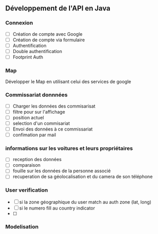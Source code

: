 ## Développement de l'API en Java

### Connexion

- [ ] Création de compte avec Google
- [ ] Création de compte via formulaire
- [ ] Authentification
- [ ] Double authentification
- [ ] Footprint Auth

### Map 
Développer le Map en utilisant celui des services de google 

### Commissariat donnnées 

- [ ] Charger les données des commisarisat
- [ ] filtre pour sur l'affichage 
- [ ] position actuel
- [ ] selection d'un commisariat 
- [ ] Envoi des données à ce commissariat
- [ ] confimation par mail

### informations sur les voitures et leurs propriétaires 
- [ ] reception des données
- [ ] comparaison
- [ ] fouille sur les données de la personne associé
- [ ] recuperation de sa géolocalisation et du camera de son téléphone

### User verification 
- [ ] si la zone géographique du user match au auth zone (lat, long)
- [ ] si le numero fill au country indicator
- [ ] 
### Modelisation 
